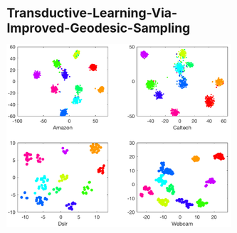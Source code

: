 # Transductive-Learning-Via-Improved-Geodesic-Sampling

![Office+Caltech-10 results](https://github.com/heaventian93/Transductive-Learning-Via-ImprovedGeodesic-Sampling/blob/master/Results/tsne_OC.png)
